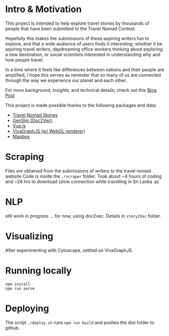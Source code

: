 # Intro & Motivation
 This project is intended to help explore travel stories by thousands of people that have been submitted to the Travel Nomad Contest.

Hopefully this makes the submissions of these aspiring writers fun to explore, and that a wide audience of users finds it interesting; whether it be aspiring travel writers, daydreaming office workers thinking about exploring a new destination, or social scientists interested in understanding why and how people travel.

In a time where it feels like differences between nations and their people are amplified, I hope this serves as reminder that so many of us are connected through the way we experience our planet and each other.

For more background, insights, and technical details; check out this [Blog Post](https://zouhairm.github.io/writerBlock)

This project is made possible thanks to the following packages and data:

* [Travel Nomad Stories](https://www.worldnomads.com/create/scholarships/writing/2018/results)
* [GenSim (Doc2Vec)](https://radimrehurek.com/gensim/models/doc2vec.html)
* [Vue.js](https://github.com/vuejs/awesome-vue)
* [VivaGraphJS (w/ WebGL renderer)](https://github.com/anvaka/VivaGraphJS)
* [Mapbox](https://www.mapbox.com/)


# Scraping
Files are obtained from the submissions of writers to the travel nomad website
Code is inside the `./scraper` folder.
Took about ~4 hours of coding and ~24 hrs to download (slow connection while travelling in Sri Lanka :p)


# NLP
still work in progress ... for now, using doc2vec. Details in `story2Vec` folder.

# Visualizing
After experimenting with Cytoscape, settled on VivaGraphJS. 

# Running locally
```
npm install
npm run serve
```

# Deploying
The  script `./deploy.sh` runs `npm run build` and pushes the dist folder to github.